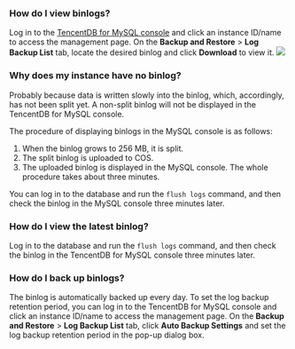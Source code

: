### How do I view binlogs?
Log in to the [TencentDB for MySQL console](https://console.cloud.tencent.com/cdb) and click an instance ID/name to access the management page. On the **Backup and Restore** > **Log Backup List** tab, locate the desired binlog and click **Download** to view it.
![](https://main.qcloudimg.com/raw/80e006c2d5165ecfa9ce9395d59d01f8.png)

### Why does my instance have no binlog?
Probably because data is written slowly into the binlog, which, accordingly, has not been split yet. A non-split binlog will not be displayed in the TencentDB for MySQL console.

The procedure of displaying binlogs in the MySQL console is as follows:
1. When the binlog grows to 256 MB, it is split.
2. The split binlog is uploaded to COS.
3. The uploaded binlog is displayed in the MySQL console.
The whole procedure takes about three minutes.

You can log in to the database and run the `flush logs` command, and then check the binlog in the MySQL console three minutes later.

### How do I view the latest binlog?
Log in to the database and run the `flush logs` command, and then check the binlog in the TencentDB for MySQL console three minutes later.

### How do I back up binlogs? 
The binlog is automatically backed up every day. To set the log backup retention period, you can log in to the TencentDB for MySQL console and click an instance ID/name to access the management page. On the **Backup and Restore** > **Log Backup List** tab, click **Auto Backup Settings** and set the log backup retention period in the pop-up dialog box.

